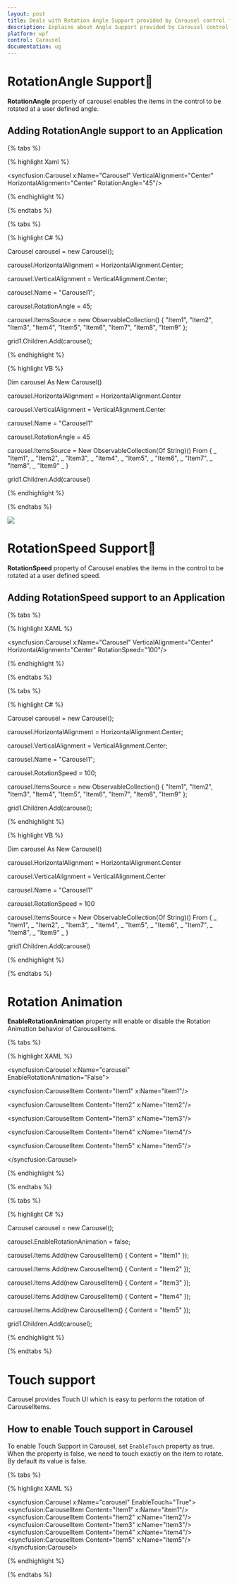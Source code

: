 ```yaml
---
layout: post
title: Deals with Rotation Angle Support provided by Carousel control for WPF
description: Explains about Angle Support provided by Carousel control for WPF
platform: wpf
control: Carousel
documentation: ug
---
```


# RotationAngle Support

**RotationAngle** property of carousel enables the items in the control to be rotated at a user defined angle.

## Adding RotationAngle support to an Application

{% tabs %}

{% highlight Xaml %}

<syncfusion:Carousel  x:Name="Carousel"
VerticalAlignment="Center"
HorizontalAlignment="Center"
RotationAngle="45"/>

{% endhighlight %}

{% endtabs %}

{% tabs %}

{% highlight C# %}

Carousel carousel = new Carousel();

carousel.HorizontalAlignment = HorizontalAlignment.Center;

carousel.VerticalAlignment = VerticalAlignment.Center;

carousel.Name = "Carousel1";

carousel.RotationAngle = 45;

carousel.ItemsSource = new ObservableCollection<string>() { "Item1", "Item2", "Item3", "Item4", "Item5", "Item6", "Item7", "Item8", "Item9" };

grid1.Children.Add(carousel);

{% endhighlight %}

{% highlight VB %}

Dim carousel As New Carousel()

carousel.HorizontalAlignment = HorizontalAlignment.Center

carousel.VerticalAlignment = VerticalAlignment.Center

carousel.Name = "Carousel1"

carousel.RotationAngle = 45

carousel.ItemsSource = New ObservableCollection(Of String)() From { _
	"Item1", _
	"Item2", _
	"Item3", _
	"Item4", _
	"Item5", _
	"Item6", _
	"Item7", _
	"Item8", _
	"Item9" _
}

grid1.Children.Add(carousel)

{% endhighlight %}

{% endtabs %}

![](Rotation-images/Rotation-Angle_img1.jpeg)


# RotationSpeed Support

**RotationSpeed**  property of Carousel enables the items in the control to be rotated at a user defined speed.

## Adding RotationSpeed support to an Application

{% tabs %}

{% highlight XAML %}

<syncfusion:Carousel  x:Name="Carousel"
VerticalAlignment="Center"
HorizontalAlignment="Center"
RotationSpeed="100"/>

{% endhighlight %}

{% endtabs %}

{% tabs %}

{% highlight C# %}

Carousel carousel = new Carousel();

carousel.HorizontalAlignment = HorizontalAlignment.Center;

carousel.VerticalAlignment = VerticalAlignment.Center;

carousel.Name = "Carousel1";

carousel.RotationSpeed = 100;

carousel.ItemsSource = new ObservableCollection<string>() { "Item1", "Item2", "Item3", "Item4", "Item5", "Item6", "Item7", "Item8", "Item9" };

grid1.Children.Add(carousel);

{% endhighlight %}

{% highlight VB %}

Dim carousel As New Carousel()

carousel.HorizontalAlignment = HorizontalAlignment.Center

carousel.VerticalAlignment = VerticalAlignment.Center

carousel.Name = "Carousel1"

carousel.RotationSpeed = 100

carousel.ItemsSource = New ObservableCollection(Of String)() From { _
	"Item1", _
	"Item2", _
	"Item3", _
	"Item4", _
	"Item5", _
	"Item6", _
	"Item7", _
	"Item8", _
	"Item9" _
}

grid1.Children.Add(carousel)

{% endhighlight %}

{% endtabs %}


# Rotation Animation 

**EnableRotationAnimation** property will enable or disable the Rotation Animation behavior of CarouselItems.

{% tabs %}

{% highlight XAML %}

<syncfusion:Carousel x:Name="carousel" EnableRotationAnimation="False">

<syncfusion:CarouselItem Content="Item1" x:Name="item1"/>

<syncfusion:CarouselItem Content="Item2" x:Name="item2"/>

<syncfusion:CarouselItem Content="Item3" x:Name="item3"/>

<syncfusion:CarouselItem Content="Item4" x:Name="item4"/>

<syncfusion:CarouselItem Content="Item5" x:Name="item5"/>

</syncfusion:Carousel>

{% endhighlight %}

{% endtabs %}

{% tabs %}

{% highlight C# %}

Carousel carousel = new Carousel();

carousel.EnableRotationAnimation = false;

carousel.Items.Add(new CarouselItem() { Content = "Item1" });

carousel.Items.Add(new CarouselItem() { Content = "Item2" });

carousel.Items.Add(new CarouselItem() { Content = "Item3" });

carousel.Items.Add(new CarouselItem() { Content = "Item4" });

carousel.Items.Add(new CarouselItem() { Content = "Item5" });

grid1.Children.Add(carousel);


{% endhighlight %}

{% endtabs %}


# Touch support

Carousel provides Touch UI which is easy to perform the rotation of CarouselItems.  

## How to enable Touch support in Carousel 

To enable Touch Support in Carousel, set `EnableTouch` property as true. When the property is false, we need to touch exactly on the item to rotate. By default its value is false. 

{% tabs %}

{% highlight XAML %}

<syncfusion:Carousel x:Name="carousel" EnableTouch="True">
            <syncfusion:CarouselItem Content="Item1" x:Name="item1"/>
            <syncfusion:CarouselItem Content="Item2" x:Name="item2"/>
            <syncfusion:CarouselItem Content="Item3" x:Name="item3"/>
            <syncfusion:CarouselItem Content="Item4" x:Name="item4"/>
            <syncfusion:CarouselItem Content="Item5" x:Name="item5"/>
        </syncfusion:Carousel>

{% endhighlight %}

{% endtabs %}